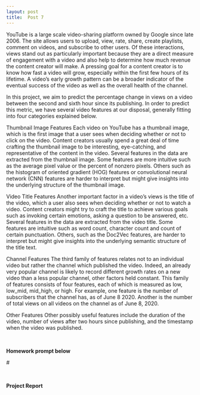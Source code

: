 ```yaml
---
layout: post
title:  Post 7
---
```


>
YouTube is a large scale video-sharing platform owned by Google since late 2006. The site allows users to upload, view, rate, share, create playlists, comment on videos, and subscribe to other users. Of these interactions, views stand out as particularly important because they are a direct measure of engagement with a video and also help to determine how much revenue the content creator will make. A pressing goal for a content creator is to know how fast a video will grow, especially within the first few hours of its lifetime. A video’s early growth pattern can be a broader indicator of the eventual success of the video as well as the overall health of the channel.

In this project, we aim to predict the percentage change in views on a video between the second and sixth hour since its publishing. In order to predict this metric, we have several video features at our disposal, generally fitting into four categories explained below.

Thumbnail Image Features
Each video on YouTube has a thumbnail image, which is the first image that a user sees when deciding whether or not to click on the video. Content creators usually spend a great deal of time crafting the thumbnail image to be interesting, eye-catching, and representative of the content in the video. Several features in the data are extracted from the thumbnail image. Some features are more intuitive such as the average pixel value or the percent of nonzero pixels. Others such as the histogram of oriented gradient (HOG) features or convolutional neural network (CNN) features are harder to interpret but might give insights into the underlying structure of the thumbnail image.

Video Title Features
Another important factor in a video’s views is the title of the video, which a user also sees when deciding whether or not to watch a video. Content creators might try to craft the title to achieve various goals such as invoking certain emotions, asking a question to be answered, etc. Several features in the data are extracted from the video title. Some features are intuitive such as word count, character count and count of certain punctuation. Others, such as the Doc2Vec features, are harder to interpret but might give insights into the underlying semantic structure of the title text.

Channel Features
The third family of features relates not to an individual video but rather the channel which published the video. Indeed, an already very popular channel is likely to record different growth rates on a new video than a less popular channel, other factors held constant. This family of features consists of four features, each of which is measured as low, low_mid, mid_high, or high. For example, one feature is the number of subscribers that the channel has, as of June 8 2020. Another is the number of total views on all videos on the channel as of June 8, 2020.

Other Features
Other possibly useful features include the duration of the video, number of views after two hours since publishing, and the timestamp when the video was published.

<br />


**Homework prompt below**

#<object data="/images/101c_final_report.pdf" width="720" height="1000" type='application/pdf'/>


<br />

**Project Report**


